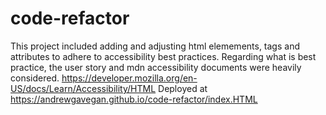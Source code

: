 # code-refactor

This project included adding and adjusting html elemements, tags and attributes to adhere to accessibility best practices. 
Regarding what is best practice, the user story and mdn accessibility documents were heavily considered. https://developer.mozilla.org/en-US/docs/Learn/Accessibility/HTML
Deployed at https://andrewgavegan.github.io/code-refactor/index.HTML
